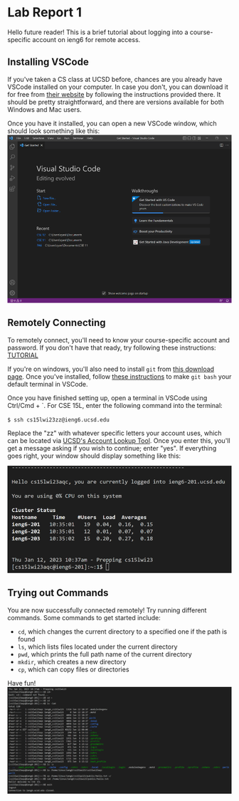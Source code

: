 # Lab Report 1

Hello future reader! This is a brief tutorial about logging into a course-specific account on ieng6 for remote access.

## Installing VSCode
If you've taken a CS class at UCSD before, chances are you already have VSCode installed on your computer.
In case you don't, you can download it for free from [their website](https://code.visualstudio.com/) by following
the instructions provided there. It should be pretty straightforward, and there are versions available
for both Windows and Mac users.

Once you have it installed, you can open a new VSCode window, which should look something like this:
![Image](https://github.com/ryanliulwy/cse15l-lab-reports/blob/main/screenshots/vscode.png?raw=true)

## Remotely Connecting
To remotely connect, you'll need to know your course-specific account and password.
If you don't have that ready, try following these instructions: [TUTORIAL](https://docs.google.com/document/d/1hs7CyQeh-MdUfM9uv99i8tqfneos6Y8bDU0uhn1wqho/edit)

If you're on windows, you'll also need to install `git` from [this download page](https://gitforwindows.org/). Once you've installed, follow
[these instructions](https://stackoverflow.com/questions/42606837/how-do-i-use-bash-on-windows-from-the-visual-studio-code-integrated-terminal/50527994#50527994)
to make `git bash` your default terminal in VSCode.

Once you have finished setting up, open a terminal in VSCode using Ctrl/Cmd + `. For CSE 15L, enter the following command into the terminal:

`$ ssh cs15lwi23zz@ieng6.ucsd.edu`

Replace the "zz" with whatever specific letters your account uses, which can be located via [UCSD's Account Lookup Tool](https://sdacs.ucsd.edu/~icc/index.php). Once you enter this,
you'll get a message asking if you wish to continue; enter "yes". If everything goes right, your window should display something like this:

![Image](https://github.com/ryanliulwy/cse15l-lab-reports/blob/main/screenshots/remote_connection.png?raw=true)

## Trying out Commands
You are now successfully connected remotely! Try running different commands. Some commands to get started include:
* `cd`, which changes the current directory to a specified one if the path is found
* `ls`, which lists files located under the current directory
* `pwd`, which prints the full path name of the current directory
* `mkdir`, which creates a new directory
* `cp`, which can copy files or directories

Have fun!
![Image](https://github.com/ryanliulwy/cse15l-lab-reports/blob/main/screenshots/image.png?raw=true)
